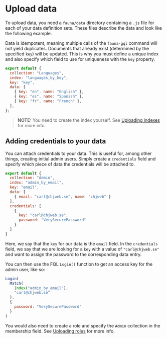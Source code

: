# Upload data

To upload data, you need a `fauna/data` directory containing a `.js` file for each of your data definition sets. These files describe the data and look like the following example.

Data is idempotent, meaning multiple calls of the `fauna-gql` command will not yield duplicates. Documents that already exist (determined by the specified `key`) will be updated. This is why you must define a unique index and also specify which field to use for uniqueness with the `key` property.

```js
export default {
  collection: "Languages",
  index: "languages_by_key",
  key: "key",
  data: [
    { key: "en", name: "English" },
    { key: "es", name: "Spanish" },
    { key: "fr", name: "French" },
  ],
};

```

> **NOTE:** You need to create the index yourself. See [Uploading indexes](/usage/upload-indexes) for more info.

## Adding credentials to your data

You can attach credentials to your data. This is useful for, among other things, creating initial admin users. Simply create a `credentials` field and specify which piece of data the credentials will be attached to.

```js
export default {
  collection: "Admin",
  index: "admin_by_email",
  key: "email",
  data: [
    { email: "carl@chjweb.se", name: "chjweb" }
  ],
  credentials: [
    { 
      key: "carl@chjweb.se", 
      password: "VerySecurePassword" 
    }
  ]
}
```

Here, we say that the `key` for our data is the `email` field. In the `credentials` field, we say that we are looking for a `key` with a value of `"carl@chjweb.se"` and want to assign the password to the corresponding data entry.

You can then use the FQL `Login()` function to get an access key for the admin user, like so:

```js
Login(
  Match(
    Index("admin_by_email"), 
    "carl@chjweb.se"
  ), 
  { 
    password: "VerySecurePassword" 
  }
)
```

You would also need to create a role and specify the `Admin` collection in the membership field. See [Uploading roles](/usage/upload-roles) for more info.